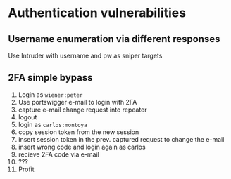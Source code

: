 # Authentication vulnerabilities

## Username enumeration via different responses

Use Intruder with username and pw as sniper targets

## 2FA simple bypass

1. Login as `wiener:peter`
1. Use portswigger e-mail to login with 2FA
1. capture e-mail change request into repeater
1. logout
1. login as `carlos:montoya`
1. copy session token from the new session
1. insert session token in the prev. captured request to change the e-mail
1. insert wrong code and login again as carlos
1. recieve 2FA code via e-mail
1. ???
1. Profit
